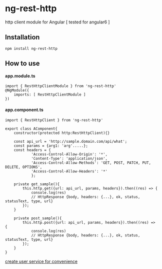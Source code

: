 # ng-rest-http
http client module for Angular [ tested for angular6 ]

## Installation
```
npm install ng-rest-http
```

## How to use
#### app.module.ts
```
import { RestHttpClientModule } from 'ng-rest-http'
@NgModule({
    imports: [ RestHttpClientModule ]
})

```
#### app.component.ts
```
import { RestHttpClient } from 'ng-rest-http'

export class AComponent{
    constructor(protected http:RestHttpClient){}

    const api_url = 'http://sample.domain.com/api/what';
    const params = {arg1: 'arg'.....};
    const headers = {
            'Access-Control-Allow-Origin': '*',
            'Content-Type': 'application/json',
            'Access-Control-Allow-Methods': 'GET, POST, PATCH, PUT, DELETE, OPTIONS',
            'Access-Control-Allow-Headers': '*'
            };

    private get_sample(){
        this.http.get({url: api_url, params, headers}).then((res) => {
            console.log(res)
            // HttpResponse {body, headers: {...}, ok, status, statusText, type, url}
        });
    }

    private post_sample(){
        this.http.post({url: api_url, params, headers}).then((res) => {
            console.log(res)
            // HttpResponse {body, headers: {...}, ok, status, statusText, type, url}
        });
    }
}
```

[create user service for convenience](doc/create-new-service.md)
